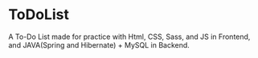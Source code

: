 # ToDoList
A To-Do List made for practice with Html, CSS, Sass, and JS in Frontend, and JAVA(Spring and Hibernate) +  MySQL in Backend.
